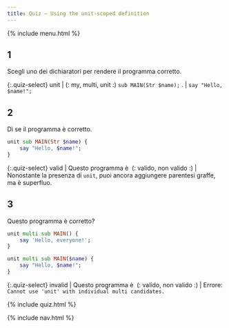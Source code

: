 ```yaml
---
title: Quiz — Using the unit-scoped definition
---
```


{% include menu.html %}

## 1

Scegli uno dei dichiaratori per rendere il programma corretto.

{:.quiz-select}
unit | (: my, multi, unit :) `sub MAIN(Str $name);`
. | `say "Hello, $name!";`

## 2

Dì se il programma è corretto.

```raku
unit sub MAIN(Str $name) {
    say "Hello, $name!";
}
```

{:.quiz-select}
valid | Questo programma è&nbsp; (: valido, non valido :) | Nonostante la presenza di `unit`, puoi ancora aggiungere parentesi graffe, ma è superfluo.

## 3

Questo programma è corretto?

```raku
unit multi sub MAIN() {
    say 'Hello, everyone!';
}

unit multi sub MAIN($name) {
    say "Hello, $name!";
}
```

{:.quiz-select}
invalid | Questo programma è&nbsp; (: valido, non valido :) | Errore: `Cannot use 'unit' with individual multi candidates.`

{% include quiz.html %}

{% include nav.html %}